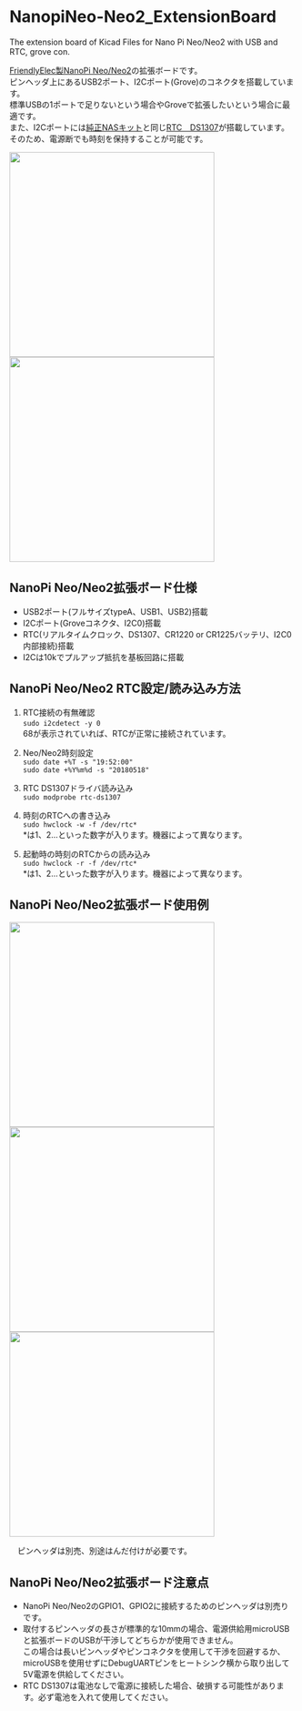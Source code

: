 # NanopiNeo-Neo2_ExtensionBoard
The extension board of Kicad Files for Nano Pi Neo/Neo2 with USB and RTC, grove con.

[FriendlyElec製NanoPi Neo/Neo2][0]の拡張ボードです。<br>
ピンヘッダ上にあるUSB2ポート、I2Cポート(Grove)のコネクタを搭載しています。<br>
標準USBの1ポートで足りないという場合やGroveで拡張したいという場合に最適です。<br>
また、I2Cポートには[純正NASキット][1]と同じ[RTC　DS1307][2]が搭載しています。<br>
そのため、電源断でも時刻を保持することが可能です。<br>



<img src="https://github.com/meerstern/NanopiNeo-Neo2_ExtensionBoard/blob/master/nanopi_neo1.jpg" width="360">

<img src="https://github.com/meerstern/NanopiNeo-Neo2_ExtensionBoard/blob/master/nanopi_neo2.jpg" width="360">


## NanoPi Neo/Neo2拡張ボード仕様
  * USB2ポート(フルサイズtypeA、USB1、USB2)搭載
  * I2Cポート(Groveコネクタ、I2C0)搭載
  * RTC(リアルタイムクロック、DS1307、CR1220 or CR1225バッテリ、I2C0内部接続)搭載
  * I2Cは10kでプルアップ抵抗を基板回路に搭載
  
## NanoPi Neo/Neo2 RTC設定/読み込み方法
  1. RTC接続の有無確認    
  ```sudo i2cdetect -y 0```    
  68が表示されていれば、RTCが正常に接続されています。
  
  1. Neo/Neo2時刻設定  
  ```sudo date +%T -s "19:52:00"```  
  ```sudo date +%Y%m%d -s "20180518"```  

  1. RTC DS1307ドライバ読み込み  
  ```sudo modprobe rtc-ds1307```
  
  1. 時刻のRTCへの書き込み<br> 
  ```sudo hwclock -w -f /dev/rtc*```  
  *は1、2...といった数字が入ります。機器によって異なります。  
  
  1. 起動時の時刻のRTCからの読み込み<br>
  ```sudo hwclock -r -f /dev/rtc*```  
  *は1、2...といった数字が入ります。機器によって異なります。 
  
## NanoPi Neo/Neo2拡張ボード使用例

<img src="https://raw.githubusercontent.com/meerstern/NanopiNeo-Neo2_ExtensionBoard/master/img/IMG_1.JPG" width="360">

<img src="https://raw.githubusercontent.com/meerstern/NanopiNeo-Neo2_ExtensionBoard/master/img/IMG_2.JPG" width="360">

<img src="https://raw.githubusercontent.com/meerstern/NanopiNeo-Neo2_ExtensionBoard/master/img/IMG_3.JPG" width="360">

　ピンヘッダは別売、別途はんだ付けが必要です。
 
 
## NanoPi Neo/Neo2拡張ボード注意点
  * NanoPi Neo/Neo2のGPIO1、GPIO2に接続するためのピンヘッダは別売りです。
  * 取付するピンヘッダの長さが標準的な10mmの場合、電源供給用microUSBと拡張ボードのUSBが干渉してどちらかが使用できません。<br>
 この場合は長いピンヘッダやピンコネクタを使用して干渉を回避するか、
 microUSBを使用せずにDebugUARTピンをヒートシンク横から取り出して5V電源を供給してください。
  * RTC DS1307は電池なしで電源に接続した場合、破損する可能性があります。必ず電池を入れて使用してください。


 
  
[0]: http://www.friendlyarm.com/index.php?route=product/product&product_id=180 "*0"
[1]: http://www.friendlyarm.com/index.php?route=product/product&product_id=192 "*1"
[2]: https://www.maximintegrated.com/en/products/digital/real-time-clocks/DS1307.html "*1"
